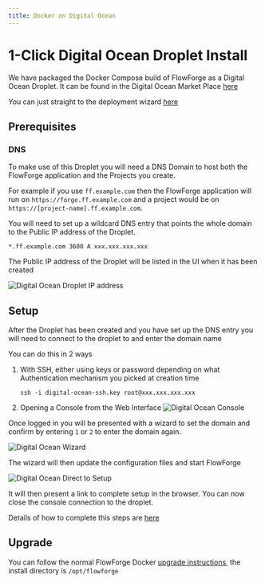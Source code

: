 ```yaml
---
title: Docker on Digital Ocean
---
```


# 1-Click Digital Ocean Droplet Install

We have packaged the Docker Compose build of FlowForge as a Digital Ocean Droplet. It can be found in the Digital Ocean Market Place [here](https://marketplace.digitalocean.com/apps/flowforge?refcode=fb23e438a477)

You can just straight to the deployment wizard [here](https://marketplace.digitalocean.com/apps/flowforge?refcode=fb23e438a477&action=deploy)

## Prerequisites

### DNS

To make use of this Droplet you will need a DNS Domain to host both the FlowForge application and the Projects you create. 

For example if you use `ff.example.com` then the FlowForge application will run on `https://forge.ff.example.com` and a project would be on `https://[project-name].ff.example.com`.

You will need to set up a wildcard DNS entry that points the whole domain to the Public IP address of the Droplet.

```
*.ff.example.com 3600 A xxx.xxx.xxx.xxx
```

The Public IP address of the Droplet will be listed in the UI when it has been created

![Digital Ocean Droplet IP address ](../images/do-public-ip.png)

## Setup

After the Droplet has been created and you have set up the DNS entry you will need to connect to the droplet to and enter the domain name 

You can do this in 2 ways

1. With SSH, either using keys or password depending on what Authentication mechanism you picked at creation time
    ```
    ssh -i digital-ocean-ssh.key root@xxx.xxx.xxx.xxx
    ```
2. Opening a Console from the Web Interface
    ![Digital Ocean Console](../images/do-droplet-console.png)

Once logged in you will be presented with a wizard to set the domain and confirm by entering `1` or `2` to enter the domain again.

![Digital Ocean Wizard](../images/do-wizard.png)

The wizard will then update the configuration files and start FlowForge

![Digital Ocean Direct to Setup](../images/do-direct-to-setup.png)

It will then present a link to complete setup in the browser. You can now close the console connection to the droplet.

Details of how to complete this steps are [here](../first-run.md)

## Upgrade

You can follow the normal FlowForge Docker [upgrade instructions](./README.md#upgrade), the install directory is `/opt/flowforge` 